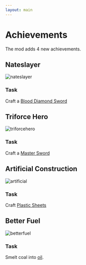 ```yaml
---
layout: main
---
```


# Achievements

The mod adds 4 new achievements.

## Nateslayer

![nateslayer](https://t.gyazo.com/teams/chew/3c294b7117c0d68da5f0692fc190f14c.png)

### Task

Craft a [Blood Diamond Sword](https://teamcstudios.github.io/CStudiosMod/wiki/blooddiamondsword)

## Triforce Hero

![triforcehero](https://t.gyazo.com/teams/chew/21c18554f5ac5036d686ac6821cb55cf.png)

### Task

Craft a [Master Sword](https://teamcstudios.github.io/CStudiosMod/wiki/mastersword)

## Artificial Construction

![artificial](https://t.gyazo.com/teams/chew/27a5c4763f473824c3aa6ef648cadace.png)

### Task

Craft [Plastic Sheets](https://teamcstudios.github.io/CStudiosMod/wiki/plasticsheet)

## Better Fuel

![betterfuel](https://t.gyazo.com/teams/chew/6c02aa4c21687077a1fe97d433a1f990.png)

### Task

Smelt coal into [oil](https://teamcstudios.github.io/CStudiosMod/wiki/oil).
